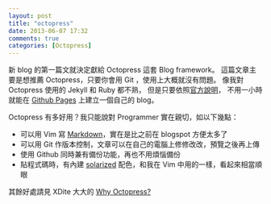```yaml
---
layout: post
title: "octopress"
date: 2013-06-07 17:32
comments: true
categories: [Octopress]
---
```

新 blog 的第一篇文就決定獻給 Octopress 這套 Blog framework。
這篇文章主要是想推薦 Octopress，只要你會用 Git ，使用上大概就沒有問題。
像我對 Octopress 使用的 Jekyll 和 Ruby 都不熟，
但是只要依照[官方說明](http://octopress.org/docs/setup/)，
不用一小時就能在 [Github Pages](http://pages.github.com/) 上建立一個自己的 blog。

Octopress 有多好用？我只能說對 Programmer 實在親切，如以下幾點：

* 可以用 Vim 寫 [Markdown](http://markdown.tw/)，實在是比之前在 blogspot 方便太多了
* 可以用 Git 作版本控制，文章可以在自己的電腦上修修改改，預覽之後再上傳
* 使用 Github 同時兼有備份功能，再也不用煩惱備份
* 貼程式碼時，有內建 [solarized](http://ethanschoonover.com/solarized) 配色，和我在 Vim 中用的一樣，看起來相當順眼

其餘好處請見 XDite 大大的 [Why Octopress?](http://blog.xdite.net/posts/2011/10/07/what-is-octopress/)
